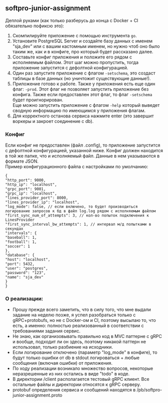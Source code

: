 ## softpro-junior-assignment

Деплой руками (как только разберусь до конца с Docker + CI обязательно пофиксю это):
1. Скомпилируйте приложение с помощью инструмента `go`.
2. Установите PostgreSQL Server и создайте базу данных с именем "sja_dev"
или с вашим кастомным именем, но нужно чтоб оно было таким же, как и в конфиге, про который будет рассказано далее.
3. Составьте конфиг приложения и положите его рядом с исполняемым файлом. Этот шаг можно пропустить, тогда приложение запустится
с дефолтной конфигурацией.
4. Один раз запустите приложение с флагом `-setschema`, это создаст таблицы в базе данных (но уничтожит существующие данные!).
5. Приложение готово к работе. Также у приложения есть еще один флаг: `-prod`. Этот флаг 
не позволяет запустить приложение без конфига. Также если предоставлен этот флаг, то флаг `-setschema` будет проигнорирован.  
Еще можно запустить приложение с флагом `-help` который выведет сводную информацию по имеющимся у приложения флагам.
6. Для корректного останова сервиса нажмите enter (это завершит воркеры и закроет соединение с db).

### Конфиг
Если конфиг не предоставлен (файл .config), то приложение запустится с дефолтной конфигурацией, указанной ниже.
Конфиг должен находится в той же папке, что и исполняемый файл. Данные в нем указываются в формате JSON.  
Пример конфигурационного файла с настройками по умолчанию:

```
{
"http_port": 9000,
"http_ip": "localhost",
"grpc_port": 9001,
"grpc_ip": "localhost",
"lines_provider_port": 8000,
"lines_provider_ip": "localhost",
"log_mode": false, // если включено, то будет производиться логирование запросов к бд в файл log.log рядом с исполняемым файлом
"first_sync_num_of_attempts": 3, // кол-во попыток подключения к LinesProvider
"first_sync_interval_bw_attempts": 1, // интервал м/д попытками в секундах
"intervals": {
"baseball": 1,
"football": 1,
"soccer": 1
},
"database": {
"host": "localhost",
"port": 5432,
"user": "postgres",
"password": "123",
"name": "sja_dev"
}
}
```

### О реализации:
* Прошу прежде всего заметить, что в силу того, что мне выдали задание на неделю позже,
 я успел разобраться только с gRPC+protobufs, но не с Docker-ом и CI, поэтому высылаю то, что есть, а именно: 
 полностью реализованный в соответствии с требованиями задания сервис.
* Не знаю, как организовывать правильно код в MVC паттерне с gRPC и вообще, подходит ли он здесь, поэтому 
никакой паттерн не использовал, только разбиение на исходники.
* Если логирование отключено (параметр "log_mode" в конфиге), 
то будут только ошибки от db в stdout логироваться + любые сообщения (включая ошибки) от приложения.
* По ходу реализации возникало множество вопросов, некоторые неразрешенные из них остались в виде "todo" в коде.
* В директории /client располагается тестовый gRPC клиент. Все остальные файлы и директории относятся к gRPC серверу.
* protobuf определения сервиса и сообщений находятся в /pb/softpro-junior-assignment.proto
